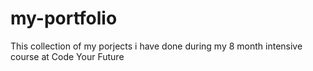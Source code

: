 # my-portfolio
This collection of my porjects i have done during my 8 month intensive course at Code Your Future 
